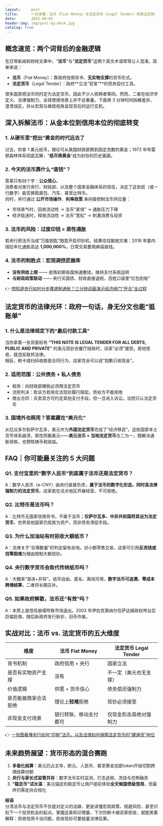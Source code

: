 ```yaml
---
layout:     post
title:      一文读懂：法币（Fiat Money）与法定货币（Legal Tender）的真正区别
date:       2025-09-05
header-img: img/post-bg-desk.jpg
catalog: true
---
```


## 概念速览：两个词背后的金融逻辑

在日常新闻和财经文章中，“**法币**”与“**法定货币**”这两个英文术语常常让人混淆。简单来说：

- **法币**（Fiat Money）：靠政府信用背书、**无实物支撑**的货币形式。  
- **法定货币**（Legal Tender）：政府**立法“官宣”**的债务偿付工具。  

很多国家把法币同时定为法定货币，因此不少人把两者等同。然而，二者在经济学定义、法律强制力、全球使用场景上并不总重叠。下面用 3 分钟时间拆解差异、澄清误区，并从宏观与微观视角呈现背后的运行玄机。

## 深入拆解法币：从金本位到信用本位的彻底转变

### 1. 从硬币里“挖出”黄金的时代远去了  
过去，你拿 1 美元纸币，理论可从美国财政部换到固定克数的黄金；1973 年布雷顿森林体系彻底瓦解，“**纸币换黄金**”成为封存的历史画面。

### 2. 今天的法币靠什么“值钱”？  
答案只有四个字：**公众信心**。  
消费者对发行央行、财政部、以及整个国家金融体系的信任，决定了这张纸（或一行数字）能否换取面包、汽车、甚至比特币。  
同时，央行通过 **公开市场操作**、**利率政策** 来间接控制法币供应量：  
- 市场景气时，回收流动性 → 法币“紧俏” → 通胀压力下降  
- 经济低迷时，释放流动性 → 法币“宽松” → 刺激消费与投资  

### 3. 法币的风险：过度印钱 = 恶性通胀  
若央行把法币当成“万能钥匙”随意开启印钞机，结果往往酿就灾难：2018 年委内瑞拉年化通胀高达 **1,000,000%**，日常交易要用麻袋装钱。

### 4. 法币的制胜点：宏观调控武器库  
- **没有供给上限** —— 疫情初期各国快速撒钱，维持支付系统运转  
- **与财政政策联动** —— 央行买国债、财政直接退税，百姓口袋里“红包到账”  

👉 [想知道央行如何分步骤遏制通胀？三分钟动画演示经济阀门“开合”全过程](https://okxdog.com/)  

## 法定货币的法律光环：政府一句话，身无分文也能“抵账单”

### 1. 什么是法律规定下的“最后付款工具”  
当你拿着一张背面标有 **“THIS NOTE IS LEGAL TENDER FOR ALL DEBTS, PUBLIC AND PRIVATE”** 的美元现钞去餐厅结账时，店家“必须”接受。若他拒收，就违反联邦法律。  
相反，刷卡或扫码收款是合同行为，店家完全可以说“抱歉只收现金”。

### 2. 适用范围：公共债务 + 私人债务  
- 税务：向财政部缴税必须用法定货币  
- 法院判决：败诉方若用合法现钞履行赔偿，债权方不能拒绝  
- 商业合同：买卖双方可约定其他支付手段，但一旦进入诉讼，法院只认法定货币

### 3. 国境外也照用？答案藏在“美元化”  
从厄瓜多尔到萨尔瓦多，美元作为**外国法定货币**完成了“经济移民”。这些国家本土货币体系崩溃，索性照搬美元——**美元法币 + 当地法定货币**合二为一，既解决通胀顽疾，也牺牲铸币税收益。

## FAQ｜你可能最关注的 5 大问题

### Q1. 支付宝里的“数字人民币”到底属于法币还是法定货币？  
A：数字人民币（e-CNY）由央行直接负债，**属于法币的数字化形态，同时具法律强制力的法定货币**。店家若在试点地区开展经营，不可拒绝。

### Q2. 比特币是法币吗？  
A：比特币无国家信用背书，不属于法币；**仅萨尔瓦多、中非共和国将其设为法定货币**，世界其他国家仍视其为资产，而非债务清偿手段。

### Q3. 为什么加油站有时拒收大额纸币？  
A：法律关于“合理数量”的判定留有余地。对小额零售交易，店家可引用**反洗钱或找零困难**为理由限制大额现钞。

### Q4. 央行数字货币会取代传统纸币吗？  
A：大概率“渐进+并存”。纸币自由、匿名、离线可用，**数字法币可追溯、零成本跨境结算**，二者将长期互补。

### Q5. 如果政府解散，法币还“有效”吗？  
A：本质上是信任崩塌导致市场退出。2003 年伊拉克第纳尔在萨达姆政权垮台后巨幅贬值，随后新政府发行新钞，旧币作废。

## 实战对比：法币 vs. 法定货币的五大维度

| 维度                     | 法币 Fiat Money                        | 法定货币 Legal Tender                     |
|--------------------------|----------------------------------------|-------------------------------------------|
| 背书机制                 | 政府信用 + 央行                         | 国家立法                                  |
| 是否有实物资产支撑       | 没有                                    | 不一定（美元也无支撑）                    |
| 价值逻辑                 | 供需 + 货币信心                         | 债务偿还强制力                            |
| 是否能被商家合法拒绝     | 理论上**较难**拒绝                      | 现钞必须接受                              |
| 非现金支付场景           | 银行转账、移动支付都可                  | 仅现金形态具绝对强制力                    |

👉 [一张图看懂央行如何“印刷”法币，以及法律如何保障法定货币的“硬通货”地位](https://okxdog.com/)  

## 未来趋势展望：货币形态的混合赛跑

1. **多极化结算**：美元仍占主导，欧元、人民币、甚至黄金加密token开始切割跨境结算份额  
2. **央行与家长式监管并存**：数字法币实时监测，打击逃税、洗钱与恐怖融资  
3. **“稳定币”试水温**：美元锚定的稳定币让用户提前体验**全天候国债级信用**，但最终仍需走向合规化  

**结语**  
分清法币与法定货币不仅是对定义的洁癖，更是读懂宏观政策、规避风险、甚至识别下一个投资机会的起点。掌握这条知识增量，下次你刷卡被店家拒收，就能笑着解释：拒收信用卡没问题，拒收现钞可要掂量法律后果。